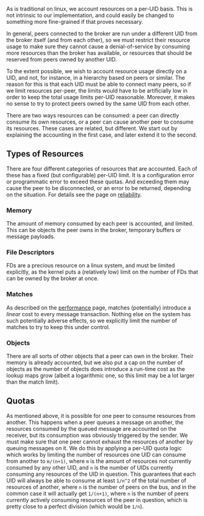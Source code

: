 As is traditional on linux, we account resources on a per-UID basis. This is not intrinsic to our implementation, and could easily be changed to something more fine-grained if that proves necessary.

In general, peers connected to the broker are run under a different UID from the broker itself (and from each other), so we must restrict their resource usage to make sure they cannot cause a denial-of-service by consuming more resources than the broker has available, or resources that should be reserved from peers owned by another UID.

To the extent possible, we wish to account resource usage directly on a UID, and not, for instance, in a hierarchy based on peers or similar. The reason for this is that each UID must be able to connect many peers, so if we limit resources per-peer, the limits would have to be artificially low in order to keep the total usage limits per-UID reasonable. Moreover, it makes no sense to try to protect peers owned by the same UID from each other.

There are two ways resources can be consumed: a peer can directly consume its own resources, or a peer can cause another peer to consume its resources. These cases are related, but different. We start out by explaining the accounting in the first case, and later extend it to the second.

## Types of Resources

There are four different categories of resources that are accounted. Each of these has a fixed (but configurable) per-UID limit. It is a configuration error or programmatic error to exceed these quotas. And exceeding them may cause the peer to be disconnected, or an error to be returned, depending on the situation. For details see the page on [reliability](Reliability).

### Memory

The amount of memory consumed by each peer is accounted, and limited. This can be objects the peer owns in the broker, temporary buffers or message payloads.

### File Descriptors

FDs are a precious resource on a linux system, and must be limited explicitly, as the kernel puts a (relatively low) limit on the number of FDs that can be owned by the broker at once.

### Matches

As described on the [performance](Performance) page, matches (potentially) introduce a _linear_ cost to every message transaction. Nothing else on the system has such potentially adverse effects, so we explicitly limit the number of matches to try to keep this under control.

### Objects

There are all sorts of other objects that a peer can own in the broker. Their memory is already accounted, but we also put a cap on the number of objects as the number of objects does introduce a run-time cost as the lookup maps grow (albeit a logarithmic one, so this limit may be a lot larger than the match limit).

## Quotas

As mentioned above, it is possible for one peer to consume resources from another. This happens when a peer queues a message on another, the resources consumed by the queued message are accounted on the receiver, but its consumption was obviously triggered by the sender. We must make sure that one peer cannot exhaust the resources of another by queuing messages on it. We do this by applying a per-UID quota logic which works by limiting the number of resources one UID can consume from another to `m/(n+1)`, where `m` is the amount of resources not currently consumed by any other UID, and `n` is the number of UIDs currently consuming any resources of the UID in question. This guarantees that each UID will always be able to consume at least `1/n^2` of the total number of resources of another, where `n` is the number of peers on the bus, and in the common case it will actually get `1/(n+1)`, where `n` is the number of peers currently actively consuming resources of the peer in question, which is pretty close to a perfect division (which would be `1/n`).